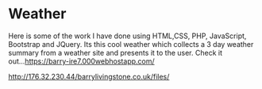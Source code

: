 # Weather

Here is some of the work I have done using HTML,CSS, PHP, JavaScript, Bootstrap and JQuery. Its this cool weather which collects a 3 day weather summary from a weather site and presents it to the user. Check it out...https://barry-ire7.000webhostapp.com/

http://176.32.230.44/barrylivingstone.co.uk/files/ 
